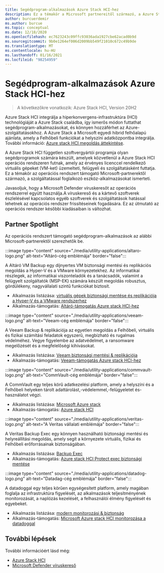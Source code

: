 ```yaml
---
title: Segédprogram-alkalmazások Azure Stack HCI-hez
description: Ez a témakör a Microsoft partnereitől származó, a Azure Stack HCI operációs rendszert támogató alkalmazásokat ismerteti.
author: burcuerdemir
ms.author: burcue
ms.topic: conceptual
ms.date: 12/18/2020
ms.openlocfilehash: ec7623243c09ffc93036ada1927cbe62acad0b9d
ms.sourcegitcommit: 9b0e1264ef006d2009bb549f21010c672c49b9de
ms.translationtype: MT
ms.contentlocale: hu-HU
ms.lasthandoff: 01/16/2021
ms.locfileid: "98254959"
---
```

# <a name="utility-applications-for-azure-stack-hci"></a>Segédprogram-alkalmazások Azure Stack HCI-hez

>A következőkre vonatkozik: Azure Stack HCI, Version 20H2

Azure Stack HCI integrálja a hiperkonvergens-infrastruktúra (HCI) technológiáját a Azure Stack családba, így ismerős módon futtathat segédprogram-alkalmazásokat, és könnyen hozzáférhet az Azure-szolgáltatásokhoz. A Azure Stack a Microsoft egyedi hibrid felhőalapú ajánlata, amely a Felhőbeli funkciókat a helyszíni adatközpontba integrálja. További információ: [Azure stack HCI megoldás áttekintése](../overview.md).

A Azure Stack HCI független szoftvergyártói programja olyan segédprogramok számára készült, amelyek közvetlenül a Azure Stack HCI operációs rendszeren futnak, amely az érvényes licenccel rendelkező virtuális gépeket (VM-ket) üzemelteti, felügyeli és szolgáltatásként futtatja. Ez a témakör az operációs rendszert támogató Microsoft-partnerektől származó, a szolgáltatással foglalkozó eszköz-alkalmazásokat ismerteti.

Javasoljuk, hogy a Microsoft Defender víruskeresőt az operációs rendszerrel együtt használja.A víruskereső és a kártevő szoftverek észlelésével kapcsolatos egyéb szoftverek és szolgáltatások hatással lehetnek az operációs rendszer frissítéseinek fogadására. Ez az útmutató az operációs rendszer későbbi kiadásaiban is változhat.

## <a name="partner-spotlight"></a>Partner Spotlight
Az operációs rendszert támogató segédprogram-alkalmazások az alábbi Microsoft-partnerektől szerezhetők be.

:::image type="content" source="./media/utility-applications/altaro-logo.png" alt-text="Altáró-cég emblémája" border="false":::

A Altáró VM Backup egy díjnyertes VM biztonsági mentési és replikációs megoldás a Hyper-V és a VMware környezetekhez. Az informatikai részlegek, az informatikai viszonteladók és a tanácsadók, valamint a felügyelt szolgáltatók (MSP-EK) számára készült megoldás robusztus, gördülékeny, nagyvállalati szintű funkciókat biztosít.

- Alkalmazás listázása: [virtuális gépek biztonsági mentése és replikációja a Hyper-V és a VMware rendszerhez](https://www.altaro.com/vm-backup/)
- Alkalmazás-támogatás: [Altáró-támogatás Azure stack HCI-hez](https://www.altaro.com/news/single/News-Altaro-applies-its-expertise-in-Hyper-V-backup-to-support-Microsoft.php)

:::image type="content" source="./media/utility-applications/veeam-logo.png" alt-text="Veeam-cég emblémája" border="false":::

A Veeam Backup & replikációja az egyetlen megoldás a Felhőbeli, virtuális és fizikai számítási feladatok egyszerű, megbízható és rugalmas védelméhez. Vegye figyelembe az adatvédelmet, a ransomware megelőzését és a megfelelőségi kihívásokat.

- Alkalmazás listázása: [Veeam biztonsági mentési & replikációja](https://www.veeam.com/vm-backup-recovery-replication-software.html)
- Alkalmazás-támogatás: [Veeam-támogatás Azure stack HCI-hez](https://www.veeam.com/kb4047)

:::image type="content" source="./media/utility-applications/commvault-logo.png" alt-text="CommVault-cég emblémája" border="false":::

A CommVault egy teljes körű adatkezelési platform, amely a helyszíni és a Felhőbeli helyeken tárolt adattárolást,-védelemmel,-felügyeletet és-használatot végzi.

- Alkalmazás listázása: [Microsoft Azure stack](https://www.commvault.com/supported-technologies/microsoft/azurestack)
- Alkalmazás-támogatás: [Azure stack HCI](https://documentation.commvault.com/11.21/essential/132799_microsoft_azure_stack_hci.html)

:::image type="content" source="./media/utility-applications/veritas-logo.png" alt-text="A Veritas vállalati emblémája" border="false":::

A Veritas Backup Exec egy könnyen használható biztonsági mentési és helyreállítási megoldás, amely segít a környezete virtuális, fizikai és Felhőbeli erőforrásainak biztonságában.

- Alkalmazás listázása: [Backup Exec](https://www.veritas.com/protection/backup-exec)
- Alkalmazás-támogatás: [Azure stack HCI Protect exec biztonsági mentése](https://www.veritas.com/support/en_US/article.100048860)

:::image type="content" source="./media/utility-applications/datadog-logo.png" alt-text="Datadag-cég emblémája" border="false":::

A datadoggal egy teljes körűen egységesített platform, amely magában foglalja az infrastruktúra figyelését, az alkalmazások teljesítményének monitorozását, a naplózás kezelését, a felhasználói élmény figyelését és egyebeket.

- Alkalmazás listázása: [modern monitorozási & biztonság](https://www.datadoghq.com/)
- Alkalmazás-támogatás: [Microsoft Azure stack HCI monitorozása a datadoggal](https://www.datadoghq.com/blog/monitor-azure-stack-hci-datadog)

## <a name="next-steps"></a>További lépések
További információért lásd még:
- [Azure Stack HCI](https://azure.microsoft.com/products/azure-stack/hci/)
- [Microsoft Defender víruskereső](/windows/security/threat-protection/microsoft-defender-antivirus/microsoft-defender-antivirus-in-windows-10)